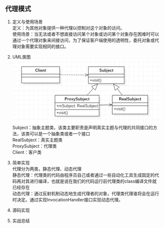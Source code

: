 ## 代理模式 ##
1. 定义与使用场景  
  定义：为其他对象提供一种代理以控制对这个对象的访问。  
  使用场景：当无法或者不想直接访问某个对象或访问某个对象存在困难时可以通过一个代理对象来间接访问，为了保证客户端使用的透明性，委托对象或代理对象需要实现相同的接口。

2. UML类图   
   ![](https://github.com/yqlee/DesignPatternsNotes/blob/master/设计模式/UML/17、代理模式.png)  
  Subject：抽象主题类，该类主要职责是声明真实主题与代理的共同接口的方法，该类可以是一个抽象类或者一个接口  
  RealSubject：真实主题类  
  ProxySubject：代理类  
  Client：客户类  

3. 简单实现  
   代理分为两类，静态代理、动态代理  
   静态代理：代理类的代码由程序员自己或者通过一些自动化工具生成固定的代码再对其进行编译，也就是说在我们的代码运行前代理类的class编译文件就已经存在  
   动态代理：通过反射机制动态地生成代理者的对象，代理类代理谁将会在运行时决定。通过实现InvocationHandler接口实现动态代理。
4. 源码实现  
5. 实战总结